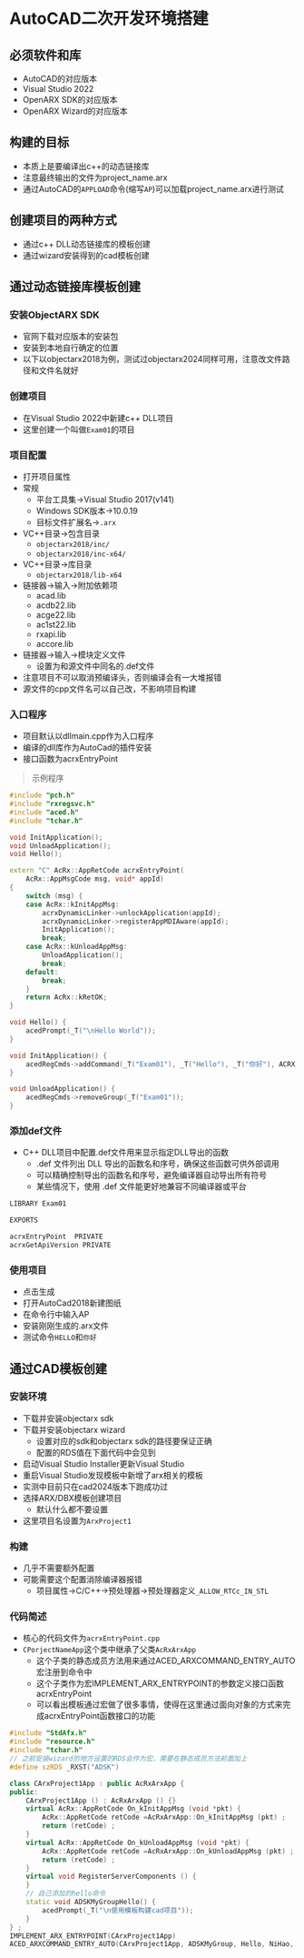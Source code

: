 # AutoCAD二次开发环境搭建

## 必须软件和库

- AutoCAD的对应版本
- Visual Studio 2022
- OpenARX SDK的对应版本
- OpenARX Wizard的对应版本

## 构建的目标

- 本质上是要编译出c++的动态链接库
- 注意最终输出的文件为project_name.arx
- 通过AutoCAD的`APPLOAD`命令(缩写`AP`)可以加载project_name.arx进行测试

## 创建项目的两种方式

- 通过c++ DLL动态链接库的模板创建
- 通过wizard安装得到的cad模板创建

## 通过动态链接库模板创建

### 安装ObjectARX SDK

- 官网下载对应版本的安装包
- 安装到本地自行确定的位置
- 以下以objectarx2018为例，测试过objectarx2024同样可用，注意改文件路径和文件名就好

### 创建项目

- 在Visual Studio 2022中新建c++ DLL项目
- 这里创建一个叫做`Exam01`的项目

### 项目配置

- 打开项目属性
- 常规
  - 平台工具集->Visual Studio 2017(v141)
  - Windows SDK版本->10.0.19
  - 目标文件扩展名->`.arx`
- VC++目录->包含目录
  - `objectarx2018/inc/`
  - `objectarx2018/inc-x64/`
- VC++目录->库目录
  - `objectarx2018/lib-x64`
- 链接器->输入->附加依赖项
  - acad.lib
  - acdb22.lib
  - acge22.lib
  - ac1st22.lib
  - rxapi.lib
  - accore.lib
- 链接器->输入->模块定义文件
  - 设置为和源文件中同名的.def文件
- 注意项目不可以取消预编译头，否则编译会有一大堆报错
- 源文件的cpp文件名可以自己改，不影响项目构建

### 入口程序

- 项目默认以dllmain.cpp作为入口程序
- 编译的dll库作为AutoCad的插件安装
- 接口函数为acrxEntryPoint

> 示例程序

```cpp
#include "pch.h"
#include "rxregsvc.h"
#include "aced.h"
#include "tchar.h"

void InitApplication();
void UnloadApplication();
void Hello();

extern "C" AcRx::AppRetCode acrxEntryPoint(
    AcRx::AppMsgCode msg, void* appId)
{
    switch (msg) {
    case AcRx::kInitAppMsg:
        acrxDynamicLinker->unlockApplication(appId);
        acrxDynamicLinker->registerAppMDIAware(appId);
        InitApplication();
        break;
    case AcRx::kUnloadAppMsg:
        UnloadApplication();
        break;
    default:
        break;
    }
    return AcRx::kRetOK;
}

void Hello() {
    acedPrompt(_T("\nHello World"));
}

void InitApplication() {
    acedRegCmds->addCommand(_T("Exam01"), _T("Hello"), _T("你好"), ACRX_CMD_MODAL, Hello);
}

void UnloadApplication() {
    acedRegCmds->removeGroup(_T("Exam01"));
} 
```

### 添加def文件

- C++ DLL项目中配置.def文件用来显示指定DLL导出的函数
  - .def 文件列出 DLL 导出的函数名和序号，确保这些函数可供外部调用
  - 可以精确控制导出的函数名和序号，避免编译器自动导出所有符号
  - 某些情况下，使用 .def 文件能更好地兼容不同编译器或平台
  
```def
LIBRARY Exam01

EXPORTS

acrxEntryPoint	PRIVATE
acrxGetApiVersion PRIVATE
```

### 使用项目

- 点击生成
- 打开AutoCad2018新建图纸
- 在命令行中输入AP
- 安装刚刚生成的.arx文件
- 测试命令`HELLO`和`你好`

## 通过CAD模板创建

### 安装环境

- 下载并安装objectarx sdk
- 下载并安装objectarx wizard
  - 设置对应的sdk和objectarx sdk的路径要保证正确
  - 配置的RDS值在下面代码中会见到
- 启动Visual Studio Installer更新Visual Studio
- 重启Visual Studio发现模板中新增了arx相关的模板
- 实测中目前只在cad2024版本下跑成功过
- 选择ARX/DBX模板创建项目
  - 默认什么都不要设置
- 这里项目名设置为`ArxProject1`


### 构建

- 几乎不需要额外配置
- 可能需要这个配置消除编译器报错
  - 项目属性->C/C++->预处理器->预处理器定义`_ALLOW_RTCc_IN_STL`

### 代码简述

- 核心的代码文件为`acrxEntryPoint.cpp`
- `CPorjectNameApp`这个类中继承了父类`AcRxArxApp`
    - 这个子类的静态成员方法用来通过ACED_ARXCOMMAND_ENTRY_AUTO宏注册到命令中
    - 这个子类作为宏IMPLEMENT_ARX_ENTRYPOINT的参数定义接口函数acrxEntryPoint
    - 可以看出模板通过宏做了很多事情，使得在这里通过面向对象的方式来完成acrxEntryPoint函数接口的功能

```cpp
#include "StdAfx.h"
#include "resource.h"
#include "tchar.h"
// 之前安装wizard的地方设置的RDS会作为宏，需要在静态成员方法前面加上
#define szRDS _RXST("ADSK")

class CArxProject1App : public AcRxArxApp {
public:
	CArxProject1App () : AcRxArxApp () {}
	virtual AcRx::AppRetCode On_kInitAppMsg (void *pkt) {
		AcRx::AppRetCode retCode =AcRxArxApp::On_kInitAppMsg (pkt) ;
		return (retCode) ;
	}
	virtual AcRx::AppRetCode On_kUnloadAppMsg (void *pkt) {
		AcRx::AppRetCode retCode =AcRxArxApp::On_kUnloadAppMsg (pkt) ;
		return (retCode) ;
	}
	virtual void RegisterServerComponents () {
	}
	// 自己添加的hello命令
	static void ADSKMyGroupHello() {
		acedPrompt(_T("\n使用模板构建cad项目"));
	}
} ;
IMPLEMENT_ARX_ENTRYPOINT(CArxProject1App)
ACED_ARXCOMMAND_ENTRY_AUTO(CArxProject1App, ADSKMyGroup, Hello, NiHao, ACRX_CMD_MODAL, NULL)
```
